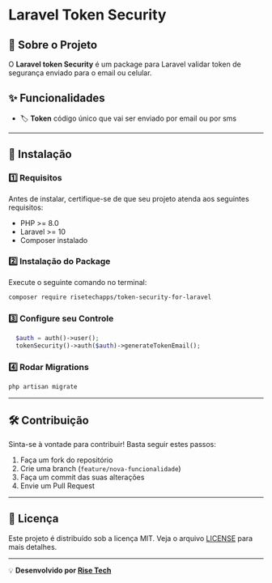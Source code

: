 # Laravel Token Security

## 📌 Sobre o Projeto
O **Laravel token Security** é um package para Laravel validar token de segurança enviado para o email ou celular.

## ✨ Funcionalidades
- 🏷 **Token** código único que vai ser enviado por email ou por sms

---

## 🚀 Instalação

### 1️⃣ Requisitos
Antes de instalar, certifique-se de que seu projeto atenda aos seguintes requisitos:
- PHP >= 8.0
- Laravel >= 10
- Composer instalado

### 2️⃣ Instalação do Package
Execute o seguinte comando no terminal:
```bash
composer require risetechapps/token-security-for-laravel
```

### 3️⃣ Configure seu Controle
```php
  $auth = auth()->user();
  tokenSecurity()->auth($auth)->generateTokenEmail();
```

### 4️⃣ Rodar Migrations
```bash
php artisan migrate
```
---

## 🛠 Contribuição
Sinta-se à vontade para contribuir! Basta seguir estes passos:
1. Faça um fork do repositório
2. Crie uma branch (`feature/nova-funcionalidade`)
3. Faça um commit das suas alterações
4. Envie um Pull Request

---

## 📜 Licença
Este projeto é distribuído sob a licença MIT. Veja o arquivo [LICENSE](LICENSE) para mais detalhes.

---

💡 **Desenvolvido por [Rise Tech](https://risetech.com.br)**

